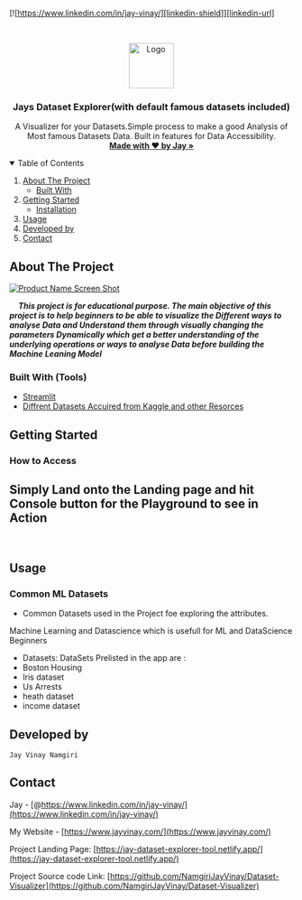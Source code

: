 <!--
*** Thanks for checking out the Best-README-Template. If you have a suggestion
*** that would make this better, please fork the repo and create a pull request
*** or simply open an issue with the tag "enhancement".
*** Thanks again! Now go create something AMAZING! :D
-->



<!-- PROJECT SHIELDS -->
<!--
*** I'm using markdown "reference style" links for readability.
*** Reference links are enclosed in brackets [ ] instead of parentheses ( ).
*** See the bottom of this document for the declaration of the reference variables
*** for contributors-url, forks-url, etc. This is an optional, concise syntax you may use.
*** https://www.markdownguide.org/basic-syntax/#reference-style-links
-->

[![https://www.linkedin.com/in/jay-vinay/][linkedin-shield]][linkedin-url]



<!-- PROJECT LOGO -->
<br />
<p align="center">
  <a href="https://github.com/othneildrew/Best-README-Template">
    <img src="logos.png" alt="Logo" width="80" height="80">
  </a>

  <h3 align="center">Jays Dataset Explorer(with default famous datasets included)</h3>

  <p align="center">
A Visualizer for your Datasets.Simple process to make a good Analysis of Most famous Datasets Data. Built in features for Data Accessibility.    <br />
    <a href="https://jay-dataset-explorer-tool.netlify.app/"><strong>Made with ♥ by Jay
 »</strong></a>
    
  </p>
</p>



<!-- TABLE OF CONTENTS -->
<details open="open">
  <summary>Table of Contents</summary>
  <ol>
    <li>
      <a href="#about-the-project">About The Project</a>
      <ul>
        <li><a href="#built-with">Built With</a></li>
      </ul>
    </li>
    <li>
      <a href="#getting-started">Getting Started</a>
      <ul>
        <li><a href="#installation">Installation</a></li>
      </ul>
    </li>
    <li><a href="#usage">Usage</a></li>
    <li><a href="#contributing">Developed by</a></li>
    <li><a href="#contact">Contact</a></li>

  </ol>
</details>



<!-- ABOUT THE PROJECT -->
## About The Project

[![Product Name Screen Shot][product-screenshot]](https://example.com)

&nbsp;&nbsp;&nbsp;&nbsp;*__This project is for educational purpose. The main objective of this project is to help beginners to be able to visualize the Different ways to analyse Data and Understand them through visually changing the parameters Dynamically which get a better understanding of the underlying operations or ways to analyse Data before building the Machine Leaning Model__*

### Built With (Tools)

* [Streamlit](https://streamlit.io/)
* [Diffrent Datasets Accuired from Kaggle and other Resorces](https://www.kaggle.com/datasets)


<!-- GETTING STARTED -->
## Getting Started

### How to Access

## Simply Land onto the Landing page and hit Console button for the Playground to see in Action
<br>


<!-- USAGE EXAMPLES -->
## Usage

### Common ML Datasets

+ Common Datasets used in the Project foe exploring the attributes.

 Machine Learning and Datascience which is usefull for ML and DataScience Beginners
+ Datasets: DataSets Prelisted in the app are :
+ Boston Housing
+ Iris dataset
+ Us Arrests
+ heath dataset
+ income dataset


<!-- CONTRIBUTING -->

## Developed by
    Jay Vinay Namgiri





<!-- CONTACT -->
## Contact

Jay - [@https://www.linkedin.com/in/jay-vinay/](https://www.linkedin.com/in/jay-vinay/)

My Website - [https://www.jayvinay.com/](https://www.jayvinay.com/)


Project  Landing Page: [https://jay-dataset-explorer-tool.netlify.app/](https://jay-dataset-explorer-tool.netlify.app/)

Project  Source code Link: [https://github.com/NamgiriJayVinay/Dataset-Visualizer](https://github.com/NamgiriJayVinay/Dataset-Visualizer)




<!-- MARKDOWN LINKS & IMAGES -->
<!-- https://www.markdownguide.org/basic-syntax/#reference-style-links -->
[contributors-shield]: https://img.shields.io/github/contributors/othneildrew/Best-README-Template.svg?style=for-the-badge
[contributors-url]: https://www.jayvinay.com/

[linkedin-shield]: https://img.shields.io/badge/-LinkedIn-black.svg?style=for-the-badge&logo=linkedin&colorB=555
[linkedin-url]: https://www.linkedin.com/in/jay-vinay/
[product-screenshot]: datasettheme.jpg
